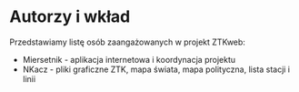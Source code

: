 # Autorzy i wkład

Przedstawiamy listę osób zaangażowanych w projekt ZTKweb:

- Miersetnik - aplikacja internetowa i koordynacja projektu
- NKacz - pliki graficzne ZTK, mapa świata, mapa polityczna, lista stacji i linii
